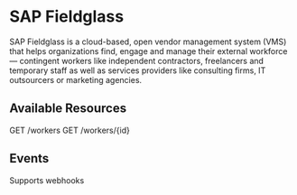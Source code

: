 # SAP Fieldglass

SAP Fieldglass is a cloud-based, open vendor management system (VMS) that helps organizations find, engage and manage their external workforce — contingent workers like independent contractors, freelancers and temporary staff as well as services providers like consulting firms, IT outsourcers or marketing agencies.

## Available Resources
GET /workers
GET /workers/{id}

## Events
Supports webhooks